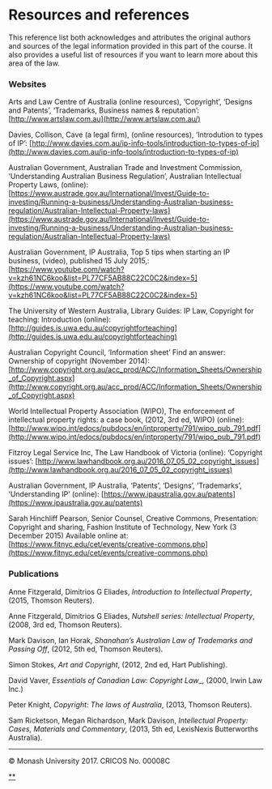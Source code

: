 # Resources and references

This reference list both acknowledges and attributes the original authors and sources of the legal information provided in this part of the course. It also provides a useful list of resources if you want to learn more about this area of the law.

### Websites

Arts and Law Centre of Australia (online resources), ‘Copyright’, ‘Designs and Patents’, ‘Trademarks, Business names & reputation’: [http://www.artslaw.com.au](http://www.artslaw.com.au/)

Davies, Collison, Cave (a legal firm), (online resources), ‘Introdution to types of IP’: [http://www.davies.com.au/ip-info-tools/introduction-to-types-of-ip](http://www.davies.com.au/ip-info-tools/introduction-to-types-of-ip)

Australian Government, Australian Trade and Investment Commission, ‘Understanding Australian Business Regulation’, Australian Intellectual Property Laws, (online): [https://www.austrade.gov.au/International/Invest/Guide-to-investing/Running-a-business/Understanding-Australian-business-regulation/Australian-Intellectual-Property-laws](https://www.austrade.gov.au/International/Invest/Guide-to-investing/Running-a-business/Understanding-Australian-business-regulation/Australian-Intellectual-Property-laws)

Australian Government, IP Australia, Top 5 tips when starting an IP business, (video), published 15 July 2015,: [https://www.youtube.com/watch?v=kzh61NC6koo&list=PL77CF5AB88C22C0C2&index=5](https://www.youtube.com/watch?v=kzh61NC6koo&list=PL77CF5AB88C22C0C2&index=5)

The University of Western Australia, Library Guides: IP Law, Copyright for teaching: Introduction (online): [http://guides.is.uwa.edu.au/copyrightforteaching](http://guides.is.uwa.edu.au/copyrightforteaching)

Australian Copyright Council, ‘Information sheet’ Find an answer: Ownership of copyright (November 2014): [http://www.copyright.org.au/acc_prod/ACC/Information_Sheets/Ownership_of_Copyright.aspx](http://www.copyright.org.au/acc_prod/ACC/Information_Sheets/Ownership_of_Copyright.aspx)

World Intellectual Property Association (WIPO), The enforcement of intellectual property rights: a case book, (2012, 3rd ed, WIPO) (online): [http://www.wipo.int/edocs/pubdocs/en/intproperty/791/wipo_pub_791.pdf](http://www.wipo.int/edocs/pubdocs/en/intproperty/791/wipo_pub_791.pdf)

Fitzroy Legal Service Inc, The Law Handbook of Victoria (online): ‘Copyright issues’: [http://www.lawhandbook.org.au/2016_07_05_02_copyright_issues](http://www.lawhandbook.org.au/2016_07_05_02_copyright_issues)

Australian Government, IP Australia, ‘Patents’, ‘Designs’, ‘Trademarks’, ‘Understanding IP’ (online): [https://www.ipaustralia.gov.au/patents](https://www.ipaustralia.gov.au/patents)

Sarah Hinchliff Pearson, Senior Counsel, Creative Commons, Presentation: Copyright and sharing, Fashion Institute of Technology, New York (3 December 2015) Available online at: [https://www.fitnyc.edu/cet/events/creative-commons.php](https://www.fitnyc.edu/cet/events/creative-commons.php)

### Publications

Anne Fitzgerald, Dimitrios G Eliades, *Introduction to Intellectual Property*, (2015, Thomson Reuters).

Anne Fitzgerald, Dimitrios G Eliades, *Nutshell series: Intellectual Property*, (2008, 3rd ed, Thomson Reuters).

Mark Davison, Ian Horak, *Shanahan’s Australian Law of Trademarks and Passing Off*, (2012, 5th ed, Thomson Reuters).

Simon Stokes, *Art and Copyright*, (2012, 2nd ed, Hart Publishing).

David Vaver, _Essentials of Canadian Law: Copyright Law__, (2000, Irwin Law Inc.)

Peter Knight, *Copyright: The laws of Australia*, (2013, Thomson Reuters).

Sam Ricketson, Megan Richardson, Mark Davison, *Intellectual Property: Cases, Materials and Commentary*, (2013, 5th ed, LexisNexis Butterworths Australia).

------

© Monash University 2017. CRICOS No. 00008C

[**](https://www.futurelearn.com/courses/law-for-non-lawyers/3/steps/177793#fl-comments)